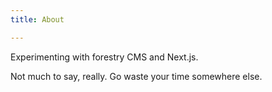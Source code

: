 ```yaml
---
title: About

---
```

Experimenting with forestry CMS and Next.js.

Not much to say, really. Go waste your time somewhere else.